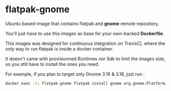 # flatpak-gnome

Ubuntu based-image that contains flatpak and __gnome__ remote repository.

You'll just have to use this images as base for your own-backed __Dockerfile__.

This images was designed for continuous integration on TravisCI, where the only way to run flatpak is inside a docker container.

It doesn't came with provisionned Runtimes nor Sdk to limit the images size, so you still have to install the ones you need.

For exemple, if you plan to target only Gnome 3.16 & 3.18, just run :

```bash
docker exec -ti flatpak-gnome flatpak install gnome org.gnome.Platform//3.16 org.gnome.Platform//3.18
```
